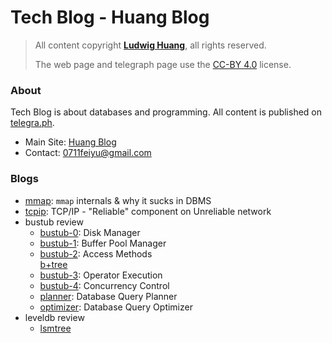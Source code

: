 # Tech Blog - Huang Blog

> All content copyright [**Ludwig Huang**](https://github.com/LudwigHuang), all rights reserved.
>
> The web page and telegraph page use the [CC-BY 4.0](https://creativecommons.org/licenses/by/4.0/) license.

### About

Tech Blog is about databases and programming. All content is published on [telegra.ph](https://telegra.ph).

* Main Site: [Huang Blog](https://xn--29s704loyd.com/)
* Contact: [0711feiyu@gmail.com](mailto:0711feiyu@gmail.com)

### Blogs

* [mmap](https://telegra.ph/mmap-11-28): `mmap` internals & why it sucks in DBMS
* [tcpip](https://telegra.ph/TCPIP-01-12): TCP/IP - "Reliable" component on Unreliable network
* bustub review
    * [bustub-0](https://telegra.ph/bustub-0-10-16): Disk Manager
    * [bustub-1](https://telegra.ph/bustub-1-10-17): Buffer Pool Manager
    * [bustub-2](https://telegra.ph/bustub-2-10-18): Access Methods<br/>
      [b+tree](https://telegra.ph/btree-11-14)
    * [bustub-3](https://telegra.ph/bustub-3-10-19): Operator Execution
    * [bustub-4](https://telegra.ph/bustub-4-10-20): Concurrency Control
    * [planner](https://telegra.ph/planner-11-28): Database Query Planner
    * [optimizer](https://telegra.ph/optimizer-11-30): Database Query Optimizer
* leveldb review
    * [lsmtree](https://telegra.ph/LSM-Tree-01-26)

